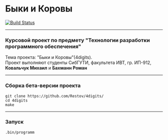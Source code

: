 # Быки и Коровы
[![Build Status](https://travis-ci.org/Restov/4digits.svg?branch=master)](https://travis-ci.org/Restov/4digits)
***
### Курсовой проект по предмету "Технологии разработки программного обеспечения"
Тема проекта: "Быки и Коровы"(4digits).  
Проект выполняют студенты СибГУТИ, факультета ИВТ, гр. ИП-912, **Ковальчук Михаил** и **Бахманн Роман**  

***
 ### Сборка бета-версии проекта
 ```
 git clone https://github.com/Restov/4digits/
 cd 4digits
 make
 ```
***
 ### Запуск
 ```
 .bin/programm
 ```
 
 
 
